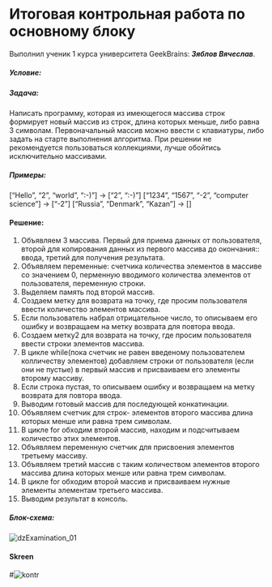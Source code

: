 # Итоговая контрольная работа по основному блоку
Выполнил ученик 1 курса университета GeekBrains: __*Зяблов Вячеслав*__.
##### Условие:
##### Задача:
Написать программу, которая из имеющегося массива строк формирует новый массив из строк, длина которых меньше, либо равна 3 символам.
Первоначальный массив можно ввести с клавиатуры, либо задать на старте выполнения алгоритма.
При решении не рекомендуется пользоваться коллекциями, лучше обойтись исключительно массивами.
##### Примеры:
[“Hello”, “2”, “world”, “:-)”] → [“2”, “:-)”]
[“1234”, “1567”, “-2”, “computer science”] → [“-2”]
[“Russia”, “Denmark”, “Kazan”] → []
#### Решение:
1.  Объявляем 3 массива. Первый для приема данных от пользователя, второй для копирования данных из первого массива до окончания:: ввода, третий для получения результата.
2.  Объявляем переменные: счетчика количества элементов в массиве со значением 0,  перменную вводимого количества элементов от пользователя, переменную строки.
3.  Выделяем память под второй массив.
4.  Создаем метку для возврата на точку, где просим пользователя ввести количество элементов массива.
5.  Если пользователь набрал отрицательное число, то описываем его ошибку и возвращаем на метку возврата для повтора ввода.
6.  Создаем метку2 для возврата на точку, где просим пользователя ввести строки элементов массива.
7.  В цикле while(пока счетчик не равен введеному пользователем колличеству элементов) добавляем строки от пользователя (если они не пустые) в первый массив и присваиваем его элементы второму массиву.
8.  Если строка пустая, то описываем ошибку и возвращаем на метку возврата для повтора ввода.
9.  Выводим готовый массив для последующей конкатинации.
10. Объявляем счетчик для строк- элементов второго массива длина которых менше или равна трем символам.
11. В цикле for обходим второй массив, находим и подсчитываем количество этих элементов.
12. Объявляем переменную счетчик для присвоения элементов третьему массиву.
13. Объявляем третий массив с таким  количеством элементов второго массива длина которых менше или равна трем символам.
14. В цикле for обходим второй массив и присваиваем нужные элементы элементам третьего массива.
15. Выводим результат в консоль.
##### Блок-схема:
![dzExamination_01](https://github.com/VyacheslavChik22/Examination_01/assets/99678206/5f5046fb-c24d-4fb4-9e12-aceee055ca08)
#### Skreen
#![kontr](https://github.com/VyacheslavChik22/Examination_01/assets/99678206/9f1ba7b6-6577-4582-87ed-85c9a731904a)

